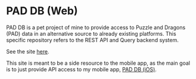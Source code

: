 # PAD DB (Web)

PAD DB is a pet project of mine to provide access to Puzzle and Dragons (PAD) data in an 
alternative source to already existing platforms. This specific repository refers to the 
REST API and Query backend system. 

See the site [here](https://www.pad-db.com).

This site is meant to be a side resource to the mobile app, as the main goal is to just provide API
access to my mobile app, [PAD DB (iOS)](https://github.com/rohilthopu/pdb-swift).

